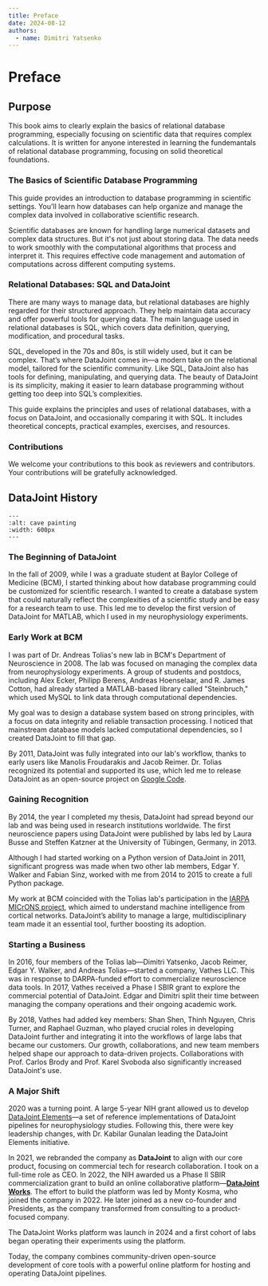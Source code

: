 ```yaml
---
title: Preface
date: 2024-08-12
authors:
  - name: Dimitri Yatsenko
---
```


# Preface

## Purpose
This book aims to clearly explain the basics of relational database programming, especially focusing on scientific data that requires complex calculations.
It is written for anyone interested in learning the fundemantals  of relational database programming, focusing on solid theoretical foundations. 

### The Basics of Scientific Database Programming
This guide provides an introduction to database programming in scientific settings. You'll learn how databases can help organize and manage the complex data involved in collaborative scientific research.

Scientific databases are known for handling large numerical datasets and complex data structures. But it's not just about storing data. The data needs to work smoothly with the computational algorithms that process and interpret it. This requires effective code management and automation of computations across different computing systems.

### Relational Databases: SQL and DataJoint
There are many ways to manage data, but relational databases are highly regarded for their structured approach. They help maintain data accuracy and offer powerful tools for querying data. The main language used in relational databases is SQL, which covers data definition, querying, modification, and procedural tasks.

SQL, developed in the 70s and 80s, is still widely used, but it can be complex. That’s where DataJoint comes in—a modern take on the relational model, tailored for the scientific community. Like SQL, DataJoint also has tools for defining, manipulating, and querying data. The beauty of DataJoint is its simplicity, making it easier to learn database programming without getting too deep into SQL’s complexities.

This guide explains the principles and uses of relational databases, with a focus on DataJoint, and occasionally comparing it with SQL. It includes theoretical concepts, practical examples, exercises, and resources.


### Contributions
We welcome your contributions to this book as reviewers and contributors.
Your contributions will be gratefully acknowledged.


## DataJoint History 

```{image} ./images/cave-art.jpg
---
:alt: cave painting
:width: 600px
---
```

### The Beginning of DataJoint
In the fall of 2009, while I was a graduate student at Baylor College of Medicine (BCM), I started thinking about how database programming could be customized for scientific research. I wanted to create a database system that could naturally reflect the complexities of a scientific study and be easy for a research team to use. This led me to develop the first version of DataJoint for MATLAB, which I used in my neurophysiology experiments.

### Early Work at BCM
I was part of Dr. Andreas Tolias's new lab in BCM's Department of Neuroscience in 2008. The lab was focused on managing the complex data from neurophysiology experiments. A group of students and postdocs, including Alex Ecker, Philipp Berens, Andreas Hoenselaar, and R. James Cotton, had already started a MATLAB-based library called "Steinbruch," which used MySQL to link data through computational dependencies.

My goal was to design a database system based on strong principles, with a focus on data integrity and reliable transaction processing. I noticed that mainstream database models lacked computational dependencies, so I created DataJoint to fill that gap.

By 2011, DataJoint was fully integrated into our lab's workflow, thanks to early users like Manolis Froudarakis and Jacob Reimer. Dr. Tolias recognized its potential and supported its use, which led me to release DataJoint as an open-source project on [Google Code](https://code.google.com/archive/p/datajoint/).

### Gaining Recognition
By 2014, the year I completed my thesis, DataJoint had spread beyond our lab and was being used in research institutions worldwide. The first neuroscience papers using DataJoint were published by labs led by Laura Busse and Steffen Katzner at the University of Tübingen, Germany, in 2013.

Although I had started working on a Python version of DataJoint in 2011, significant progress was made when two other lab members, Edgar Y. Walker and Fabian Sinz, worked with me from 2014 to 2015 to create a full Python package.

My work at BCM coincided with the Tolias lab's participation in the [IARPA MICrONS project](https://www.iarpa.gov/research-programs/microns), which aimed to understand machine intelligence from cortical networks. DataJoint’s ability to manage a large, multidisciplinary team made it an essential tool, further boosting its adoption.

### Starting a Business
In 2016, four members of the Tolias lab—Dimitri Yatsenko, Jacob Reimer, Edgar Y. Walker, and Andreas Tolias—started a company,  Vathes LLC. This was in response to DARPA-funded effort to commercialize neuroscience data tools. In 2017, Vathes received a Phase I SBIR grant to explore the commercial potential of DataJoint. Edgar and Dimitri split their time between managing the company operations and their ongoing academic work.

By 2018, Vathes had added key members: Shan Shen, Thinh Nguyen, Chris Turner, and Raphael Guzman, who played crucial roles in developing DataJoint further and integrating it into the workflows of large labs that became our customers. Our growth, collaborations, and new team members helped shape our approach to data-driven projects. Collaborations with Prof. Carlos Brody and Prof. Karel Svoboda also significantly increased DataJoint's use.

### A Major Shift
2020 was a turning point. A large 5-year NIH grant allowed us to develop [DataJoint Elements](https://datajoint.com/docs/elements)—a set of reference implementations of DataJoint pipelines for neurophysiology studies. Following this, there were key leadership changes, with Dr. Kabilar Gunalan leading the DataJoint Elements initiative.

In 2021, we rebranded the company as **DataJoint** to align with our core product, focusing on commercial tech for research collaboration. I took on a full-time role as CEO. 
In 2022, the NIH awarded us a Phase II SBIR commercialization grant to build an online collaborative platform—[**DataJoint Works**](https://works.datajoint.com).
The effort to build the platform was led by Monty Kosma, who joined the company in 2022. 
He later joined as a new co-founder and Presidents, as the company transformed from consulting to a product-focused company.

The DataJoint Works platform was launch in 2024 and a first cohort of labs began operating their experiments using the platform.

Today, the company combines community-driven open-source development of core tools with a powerful online platform for hosting and operating DataJoint pipelines.

